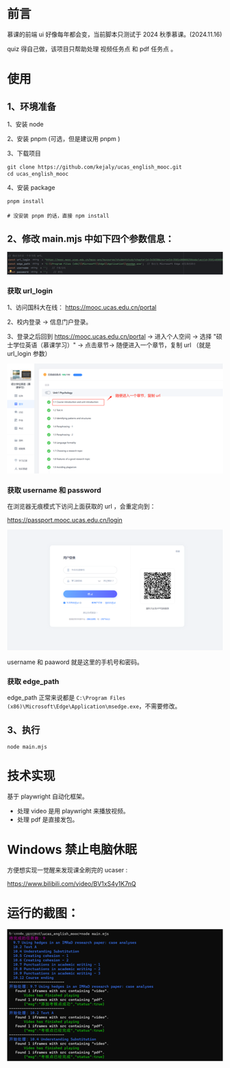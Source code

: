 # 前言

慕课的前端 ui 好像每年都会变，当前脚本只测试于 2024 秋季慕课。(2024.11.16)

quiz 得自己做，该项目只帮助处理  视频任务点 和 pdf 任务点 。



# 使用

## 1、环境准备

1、安装 node 

2、安装 pnpm (可选，但是建议用 pnpm )

3、下载项目

```
git clone https://github.com/kejaly/ucas_english_mooc.git
cd ucas_english_mooc
```

4、安装 package

```cmd
pnpm install 

# 没安装 pnpm 的话，直接 npm install
```



## 2、修改 main.mjs 中如下四个参数信息：

![image-20241116194048060](assets/image-20241116194048060.png)

### 获取 url_login 

1、访问国科大在线： https://mooc.ucas.edu.cn/portal

2、校内登录 -> 信息门户登录。

3、登录之后回到 https://mooc.ucas.edu.cn/portal  -> 进入个人空间 -> 选择 "硕士学位英语（慕课学习）" -> 点击章节-> 随便进入一个章节，复制 url （就是  url_login 参数）

![image-20241116194207372](assets/image-20241116194207372.png)

### 获取 username 和 password

在浏览器无痕模式下访问上面获取的 url ，会重定向到：

https://passport.mooc.ucas.edu.cn/login

![image-20241116195319618](assets/image-20241116195319618.png)

username 和 paaword 就是这里的手机号和密码。 

### 获取 edge_path

edge_path 正常来说都是 `C:\Program Files (x86)\Microsoft\Edge\Application\msedge.exe`，不需要修改。



## 3、执行

```
node main.mjs
```





# 技术实现

基于 playwright 自动化框架。 

- 处理 video 是用 playwright 来播放视频。
- 处理 pdf 是直接发包。

# Windows 禁止电脑休眠

方便想实现一觉醒来发现课全刷完的 ucaser : 

https://www.bilibili.com/video/BV1xS4y1K7nQ

# 运行的截图：

![image-20241116201438834](assets/image-20241116201438834.png)

